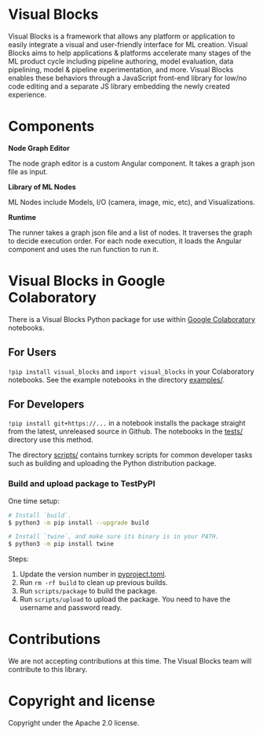 
# Visual Blocks

Visual Blocks is a framework that allows any platform or application to easily integrate a visual and user-friendly interface for ML creation. Visual Blocks aims to help applications & platforms accelerate many stages of the ML product cycle including pipeline authoring, model evaluation, data pipelining, model & pipeline experimentation, and more. Visual Blocks enables these behaviors through a JavaScript front-end library for low/no code editing and a separate JS library embedding the newly created experience.

# Components

**Node Graph Editor**

The node graph editor is a custom Angular component. It takes a graph json file as input.

**Library of ML Nodes**

ML Nodes include Models, I/O (camera, image, mic, etc), and Visualizations.

**Runtime**

The runner takes a graph json file and a list of nodes. It traverses the graph to decide execution order. For each node execution, it loads the Angular component and uses the run function to run it.

# Visual Blocks in Google Colaboratory

There is a Visual Blocks Python package for use within [Google Colaboratory][]
notebooks.

[Google Colaboratory]: https://colab.research.google.com

## For Users

`!pip install visual_blocks` and `import visual_blocks` in your Colaboratory
notebooks. See the example notebooks in the directory [examples/](examples/).

## For Developers

`!pip install git+https://...` in a notebook installs the package straight from
the latest, unreleased source in Github. The notebooks in the [tests/](tests/)
directory use this method.

The directory [scripts/](scripts/) contains turnkey scripts for common
developer tasks such as building and uploading the Python distribution package.

### Build and upload package to TestPyPI

One time setup:

```bash
# Install `build`.
$ python3 -m pip install --upgrade build

# Install `twine`, and make sure its binary is in your PATH.
$ python3 -m pip install twine
```

Steps:

1. Update the version number in [pyproject.toml](python/pyproject.toml).
1. Run `rm -rf build` to clean up previous builds.
1. Run `scripts/package` to build the package.
1. Run `scripts/upload` to upload the package. You need to have the username and
   password ready.

# Contributions

We are not accepting contributions at this time. The Visual Blocks team will contribute to this library.

# Copyright and license
Copyright under the Apache 2.0 license.

